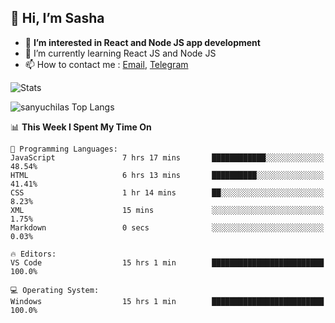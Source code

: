 ## 👋 Hi, I’m Sasha

- 👀 **I’m interested in React and Node JS app development** 
- 🌱 I’m currently learning React JS and Node JS
- 📫 How to contact me : [Email](mailto:sanyuchilas@gmail.com), [Telegram](https://t.me/sanyuchilas)

![Stats](https://github-readme-stats.vercel.app/api?username=sanyuchilas&show_icons=true&theme=react&hide=issues&count_private=true&layout=compact)

![sanyuchilas Top Langs](https://github-readme-stats.vercel.app/api/top-langs/?username=sanyuchilas&theme=react&hide_border=true&include_all_commits=true&count_private=true)

<!--START_SECTION:waka-->
📊 **This Week I Spent My Time On** 

```text
💬 Programming Languages: 
JavaScript               7 hrs 17 mins       ████████████░░░░░░░░░░░░░   48.54% 
HTML                     6 hrs 13 mins       ██████████░░░░░░░░░░░░░░░   41.41% 
CSS                      1 hr 14 mins        ██░░░░░░░░░░░░░░░░░░░░░░░   8.23% 
XML                      15 mins             ░░░░░░░░░░░░░░░░░░░░░░░░░   1.75% 
Markdown                 0 secs              ░░░░░░░░░░░░░░░░░░░░░░░░░   0.03%

🔥 Editors: 
VS Code                  15 hrs 1 min        █████████████████████████   100.0%

💻 Operating System: 
Windows                  15 hrs 1 min        █████████████████████████   100.0%

```


<!--END_SECTION:waka-->
